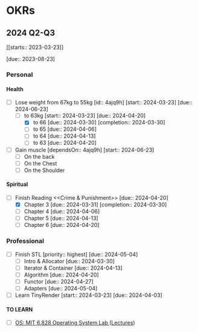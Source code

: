 # OKRs

## 2024 Q2-Q3 

[[starts:: 2023-03-23]]

[due:: 2023-08-23]

### Personal

#### Health
- [ ] Lose weight from 67kg to 55kg  [id:: 4ajq9h]  [start:: 2024-03-23]  [due:: 2024-06-23]
	- [ ] to 63kg  [start:: 2024-03-23]  [due:: 2024-04-20]
		- [x] to 66  [due:: 2024-03-30]  [completion:: 2024-03-30]
		- [ ] to 65  [due:: 2024-04-06]
		- [ ] to 64  [due:: 2024-04-13]
		- [ ] to 63  [due:: 2024-04-20]

- [ ] Gain muscle  [dependsOn:: 4ajq9h]  [start:: 2024-06-23]
	- [ ] On the back
	- [ ] On the Chest
	- [ ] On the Shoulder

#### Spiritual
- [ ] Finish Reading <<Crime & Punishment>>  [due:: 2024-04-20]
	- [x] Chapter 3  [due:: 2024-03-31]  [completion:: 2024-03-30]
	- [ ] Chapter 4  [due:: 2024-04-06]
	- [ ] Chapter 5  [due:: 2024-04-13]
	- [ ] Chapter 6  [due:: 2024-04-20]

### Professional
- [ ] Finish STL  [priority:: highest]  [due:: 2024-05-04]
	- [ ] Intro & Allocator  [due:: 2024-03-30]
	- [ ] Iterator & Container  [due:: 2024-04-13]
	- [ ] Algorithm  [due:: 2024-04-20]
	- [ ] Functor  [due:: 2024-04-27]
	- [ ] Adapters  [due:: 2024-05-04]
- [ ] Learn TinyRender  [start:: 2024-03-23]  [due:: 2024-04-03]

#### TO LEARN
* [ ] [OS: MIT 6.828 Operating System Lab ](https://github.com/SmallPond/MIT6.828_OS)   ([Lectures](https://pdos.csail.mit.edu/6.828/2018/schedule.html))
